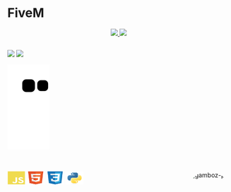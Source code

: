 # FiveM

<div align="center">
  <a href="https://github.com/rafaballerini">
  <img height="180em" src="https://github-readme-stats.vercel.app/api?username=warn-nuis&show_icons=true&theme=dark&include_all_commits=true&count_private=true"/>
  <img height="180em" src="https://github-readme-stats.vercel.app/api/top-langs/?username=warn-nuis&layout=compact&langs_count=7&theme=dark"/>
</div>
  
  ##
  
  <div> 
  <a href="https://www.youtube.com/channel/UCvHwGhvwzG-rxwFamrGQneQ" target="_blank"><img src="https://img.shields.io/badge/YouTube-FF0000?style=for-the-badge&logo=youtube&logoColor=white" target="_blank"></a>
 <a href="https://discord.gg/ZAwSj4x7WD" target="_blank"><img src="https://img.shields.io/badge/Discord-7289DA?style=for-the-badge&logo=discord&logoColor=white" target="_blank"></a> 
 
  ![Snake animation](https://github.com/rafaballerini/rafaballerini/blob/output/github-contribution-grid-snake.svg)
 
</div>

  ##
  
  <div style="display: inline_block"><br>
       <img align="right" alt="gamboz-pic" height="150" style="border-radius:50px;" src="https://cdn.discordapp.com/attachments/966571671140069406/986957187140177920/IMG_20220608_105830_548.jpg">
  <img align="center" alt="gamboz-Js" height="30" width="40" src="https://raw.githubusercontent.com/devicons/devicon/master/icons/javascript/javascript-plain.svg">
  <img align="center" alt="gamboz-HTML" height="30" width="40" src="https://raw.githubusercontent.com/devicons/devicon/master/icons/html5/html5-original.svg">
  <img align="center" alt="gamboz-CSS" height="30" width="40" src="https://raw.githubusercontent.com/devicons/devicon/master/icons/css3/css3-original.svg">
  <img align="center" alt="gamboz-Python" height="30" width="40" src="https://raw.githubusercontent.com/devicons/devicon/master/icons/python/python-original.svg">
</div>
  


